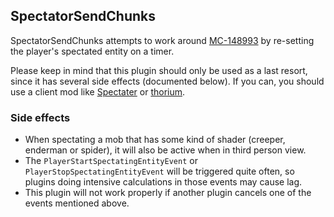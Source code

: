 ## SpectatorSendChunks

SpectatorSendChunks attempts to work around [MC-148993](https://bugs.mojang.com/browse/MC-148993) by re-setting the
player's spectated entity on a timer.

Please keep in mind that this plugin should only be used as a last resort, since it has several side effects (documented
below).
If you can, you should use a client mod like [Spectater](https://github.com/LazuriteMC/Spectater)
or [thorium](https://github.com/PotassiumMC/thorium/).

### Side effects

- When spectating a mob that has some kind of shader (creeper, enderman or spider), it will also be active when in third
  person view.
- The `PlayerStartSpectatingEntityEvent` or `PlayerStopSpectatingEntityEvent` will be triggered quite often, so plugins
  doing intensive calculations in those events may cause lag.
- This plugin will not work properly if another plugin cancels one of the events mentioned above.
